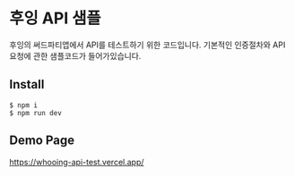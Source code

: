 # 후잉 API 샘플

후잉의 써드파티앱에서 API를 테스트하기 위한 코드입니다. 기본적인 인증절차와 API 요청에 관한 샘플코드가 들어가있습니다.

## Install

```
$ npm i
$ npm run dev
```

## Demo Page

https://whooing-api-test.vercel.app/
